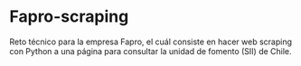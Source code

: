 # Fapro-scraping
Reto técnico para la empresa Fapro, el cuál consiste en hacer web scraping con Python a una página para consultar la unidad de fomento (SII) de Chile.
